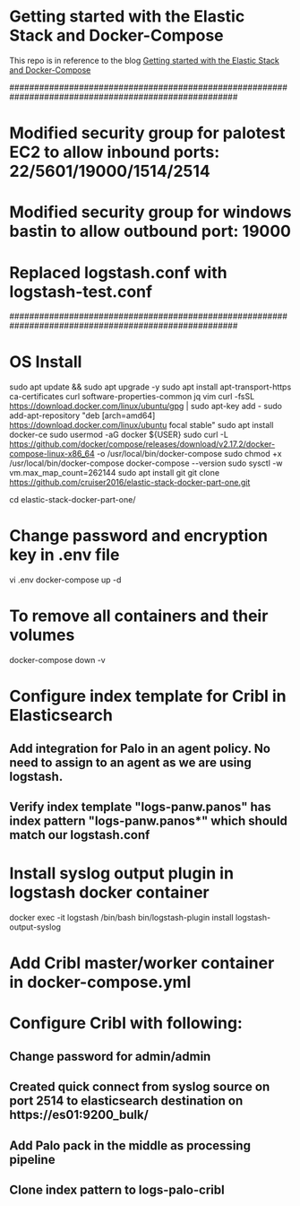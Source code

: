 # Getting started with the Elastic Stack and Docker-Compose

This repo is in reference to the blog [Getting started with the Elastic Stack and Docker-Compose](https://www.elastic.co/blog/getting-started-with-the-elastic-stack-and-docker-compose)

######################################################################################################
# Modified security group for palotest EC2 to allow inbound ports: 22/5601/19000/1514/2514
# Modified security group for windows bastin to allow outbound port: 19000
# Replaced logstash.conf with logstash-test.conf

######################################################################################################
# OS Install
sudo apt update && sudo apt upgrade -y
sudo apt install apt-transport-https ca-certificates curl software-properties-common jq vim
curl -fsSL https://download.docker.com/linux/ubuntu/gpg | sudo apt-key add -
sudo add-apt-repository "deb [arch=amd64] https://download.docker.com/linux/ubuntu focal stable"
sudo apt install docker-ce
sudo usermod -aG docker ${USER}
sudo curl -L https://github.com/docker/compose/releases/download/v2.17.2/docker-compose-linux-x86_64 -o /usr/local/bin/docker-compose
sudo chmod +x /usr/local/bin/docker-compose
docker-compose --version
sudo sysctl -w vm.max_map_count=262144
sudo apt install git
git clone https://github.com/cruiser2016/elastic-stack-docker-part-one.git

cd elastic-stack-docker-part-one/
# Change password and encryption key in .env file
vi .env
docker-compose up -d

# To remove all containers and their volumes
docker-compose down -v

# Configure index template for Cribl in Elasticsearch
## Add integration for Palo in an agent policy. No need to assign to an agent as we are using logstash.
## Verify index template "logs-panw.panos" has index pattern "logs-panw.panos*" which should match our logstash.conf

# Install syslog output plugin in logstash docker container
docker exec -it logstash /bin/bash
bin/logstash-plugin install logstash-output-syslog


# Add Cribl master/worker container in docker-compose.yml
# Configure Cribl with following:
## Change password for admin/admin
## Created quick connect from syslog source on port 2514 to elasticsearch destination on https://es01:9200_bulk/
## Add Palo pack in the middle as processing pipeline
## Clone index pattern to logs-palo-cribl